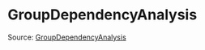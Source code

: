 # GroupDependencyAnalysis

Source: [GroupDependencyAnalysis](../../csrc/fusion_segmenter.cpp#L1372)
